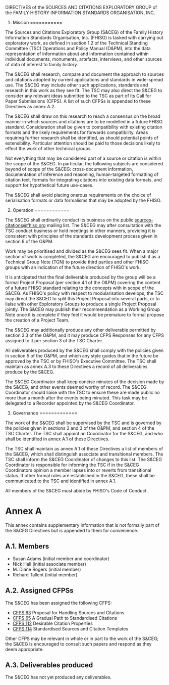 DIRECTIVES of the SOURCES AND CITATIONS EXPLORATORY GROUP
of the FAMILY HISTORY INFORMATION STANDARDS ORGANISATION, INC.


1.  Mission
===========

The Sources and Citations Exploratory Group (S&CEG) of the Family History
Information Standards Organisation, Inc. (FHISO) is tasked with carrying
out exploratory work, as defined in section 1.2 of the Technical
Standing Committee (TSC) Operations and Policy Manual (O&PM), into the 
data representation of information about and information contained within 
individual documents, monuments, artefacts, interviews, and other sources
of data of interest to family history.

The S&CEG shall research, compare and document the approach to sources and 
citations adopted by current applications and standards in wide-spread
use.  The S&CEG may include other such applications, standards and
research in this work as they see fit.  The TSC may also direct the S&CEG
to consider any relevant ideas submitted to the TSC as part of its Call
for Paper Submissions (CFPS).  A list of such CFPSs is appended to these
Directives as annex A.2.

The S&CEG shall draw on this research to reach a consensus on the broad
manner in which sources and citations are to be modelled in a future FHISO
standard.  Consideration shall be given to compatibility with existing
citation formats and the likely requirements for forwards compatibility.
Areas requiring further research shall be identified, as should potential 
points of extensibility.  Particular attention should be paid to those 
decisions likely to effect the work of other technical groups.

Not everything that may be considered part of a source or citation is
within the scope of the S&CEG.  In particular, the following subjects are
considered beyond of scope of the S&CEG: cross-document information,
documentation of inference and reasoning, human-targeted formatting of 
citation text, formats for integrating citations into existing data formats, 
and support for hypothetical future use-cases.

The S&CEG shall avoid placing onerous requirements on the choice of
serialisation formats or data formalisms that may be adopted by the
FHISO.


2. Operation
============

The S&CEG shall ordinarily conduct its business on the public
sources-citations@fhiso.org mailing list.  The S&CEG may after consultation
with the TSC conduct business or hold meetings in other manners,
providing it is consistent with principles of the standards development
process given in section 6 of the O&PM.

Work may be prioritised and divided as the S&CEG sees fit.  When a major
section of work is completed, the S&CEG are encouraged to publish it as a
Technical Group Note (TGN) to provide third parties and other FHISO groups
with an indication of the future direction of FHISO's work. 

It is anticipated that the final deliverable produced by the group will
be a formal Project Proposal (per section 4.1 of the O&PM) covering the
content of a future FHISO standard relating to the concepts with in
scope of the S&CEG.  As FHISO's policy with respect to modularisation
develops, the TSC may direct the S&CEG to split this Project Proposal
into several parts, or to liaise with other Exploratory Groups to
produce a single Project Proposal jointly.  The S&CEG may publish their
recommendation as a Working Group Note once it is complete if they feel
it would be premature to formal propose the creation of a Project Team.

The S&CEG may additionally produce any other deliverable permitted by
section 3.3 of the O&PM, and it may produce CFPS Responses for any CFPS
assigned to it per section 3 of the TSC Charter.

All deliverables produced by the S&CEG shall comply with the policies
given in section 5 of the O&PM, and which any style guides that in the
future be approved by the TSC or by FHISO's Executive Committee.  The
TSC shall maintain as annex A.3 to these Directives a record of all
deliverables produce by the S&CEG.

The S&CEG Coordinator shall keep concise minutes of the decision made by
the S&CEG, and other events deemed worthy of record.  The S&CEG
Coordinator should liaise with the TSC to ensure these are made public
no more than a month after the events being minuted.  This task may be
delegated to a Recorder appointed by the S&CEG Coordinator.


3. Governance
=============

The work of the S&CEG shall be supervised by the TSC and is governed by
the policies given in sections 2 and 3 of the O&PM, and section 4 of the
TSC Charter.  The TSC shall appoint an Coordinator for the S&CEG, and who
shall be identified in annex A.1 of these Directives.

The TSC shall maintain as annex A.1 of these Directives a list of
members of the S&CEG, which shall distinguish associate and transitional
members.  The TSC shall inform the S&CEG Coordinator of changes to this
list.  The S&CEG Coordinator is responsible for informing the TSC if in
the S&CEG Coordinators opinion a member lapses into or reverts from
transitional status.  If other formal roles are established in the S&CEG,
these shall be communicated to the TSC and identified in annex A.1.

All members of the S&CEG must abide by FHISO's Code of Conduct.


Annex A
=======

This annex contains supplementary information that is not formally part
of the S&CEG Directives but is appended to them for convenience.  

A.1.  Members
-------------

* Susan Adams (initial member and coordinator)
* Nick Hall (initial associate member)
* M. Diane Rogers (initial member)
* Richard Tallent (initial member)

A.2.  Assigned CFPSs
--------------------

The S&CEG has been assigned the following CFPS:

* [CFPS 63](http://fhiso.org/files/cfp/cfps63.pdf) Proposal for Handling Sources and Citations
* [CFPS 65](http://fhiso.org/files/cfp/cfps65.pdf) A Gradual Path to Standardised Citations
* [CFPS 112](http://fhiso.org/files/cfp/cfps112.pdf) Desirable Citation Properties
* [CFPS 114](http://fhiso.org/files/cfp/cfps114.pdf) Standardised Sources and Citation Templates

Other CFPS may be relevant in whole or in part to the work of the S&CEG;
the S&CEG is encouraged to consult such papers and respond as they deem
appropriate.


A.3.  Deliverables produced
---------------------------

The S&CEG has not yet produced any deliverables.
